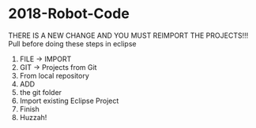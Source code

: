 # 2018-Robot-Code

THERE IS A NEW CHANGE AND YOU MUST REIMPORT THE PROJECTS!!!
Pull before doing these steps in eclipse
1. FILE -> IMPORT
2. GIT -> Projects from Git
3. From local repository
4. ADD
5. the git folder
6. Import existing Eclipse Project
7. Finish
8. Huzzah!
